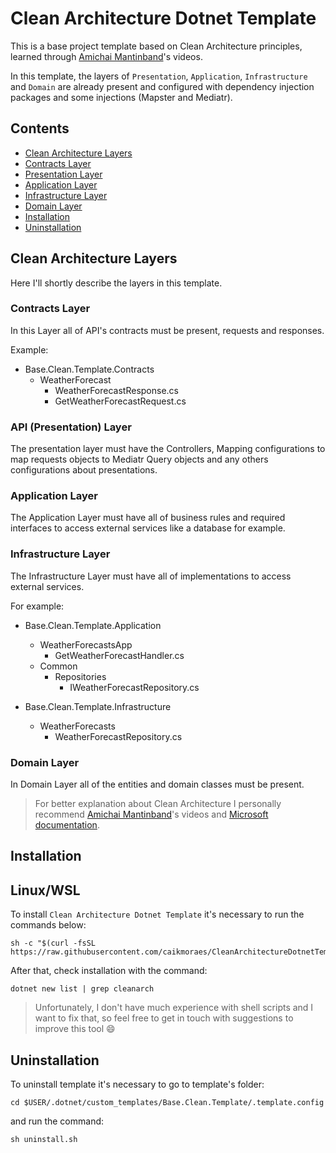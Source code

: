 # Clean Architecture Dotnet Template

This is a base project template based on Clean Architecture principles, learned through [Amichai Mantinband](https://github.com/amantinband)'s videos.

In this template, the layers of `Presentation`, `Application`, `Infrastructure` and `Domain` are already present and configured with dependency injection packages and some injections (Mapster and Mediatr).

## Contents

- [Clean Architecture Layers](##-Clean-Architecture-Layers)
- [Contracts Layer](###-Contracts-Layers)
- [Presentation Layer](<###-API-(Presentation)-Layer>)
- [Application Layer](###-Application-Layer)
- [Infrastructure Layer](###-Infrastructure-Layer)
- [Domain Layer](###-Domain-Layer)
- [Installation](##-Installation)
- [Uninstallation](##-Uninstallation)

## Clean Architecture Layers

Here I'll shortly describe the layers in this template.

### Contracts Layer

In this Layer all of API's contracts must be present, requests and responses.

Example:

- Base.Clean.Template.Contracts
  - WeatherForecast
    - WeatherForecastResponse.cs
    - GetWeatherForecastRequest.cs

### API (Presentation) Layer

The presentation layer must have the Controllers, Mapping configurations to map requests objects to Mediatr Query objects and any others configurations about presentations.

### Application Layer

The Application Layer must have all of business rules and required interfaces to access external services like a database for example.

### Infrastructure Layer

The Infrastructure Layer must have all of implementations to access external services.

For example:

- Base.Clean.Template.Application

  - WeatherForecastsApp
    - GetWeatherForecastHandler.cs
  - Common
    - Repositories
      - IWeatherForecastRepository.cs

- Base.Clean.Template.Infrastructure
  - WeatherForecasts
    - WeatherForecastRepository.cs

### Domain Layer

In Domain Layer all of the entities and domain classes must be present.

> For better explanation about Clean Architecture I personally recommend [Amichai Mantinband](https://github.com/amantinband)'s videos and [Microsoft documentation](https://learn.microsoft.com/en-us/dotnet/architecture/modern-web-apps-azure/common-web-application-architectures).

## Installation

## Linux/WSL

To install `Clean Architecture Dotnet Template` it's necessary to run the commands below:

```
sh -c "$(curl -fsSL https://raw.githubusercontent.com/caikmoraes/CleanArchitectureDotnetTemplate/main/.template.config/install.sh)"
```

After that, check installation with the command:

```
dotnet new list | grep cleanarch
```

> Unfortunately, I don't have much experience with shell scripts and I want to fix that, so feel free to get in touch with suggestions to improve this tool :smile:

## Uninstallation

To uninstall template it's necessary to go to template's folder:

```
cd $USER/.dotnet/custom_templates/Base.Clean.Template/.template.config
```

and run the command:

```
sh uninstall.sh
```
